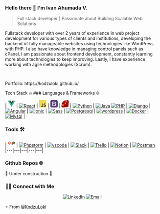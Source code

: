 ### Hello there 👋 I'm Ivan Ahumada V.
> Full stack developer | Passionate about Building Scalable Web Solutions


<div>
 <p>
Fullstack developer with over 2 years of experience in web project development for various types of clients and institutions, developing the backend of fully manageable websites using technologies like WordPress with PHP.
I also have knowledge in managing control panels such as cPanel.
I am passionate about frontend development, constantly learning more about technologies to keep improving.
Lastly, I have experience working with agile methodologies (Scrum).
</p>
<br>
 <p> 
  Portfolio: https://kodzuloki.github.io/
 </p>
</div>
Tech Stack 🔥
### Languages & Frameworks 🌐

| [<img src="https://raw.githubusercontent.com/github/explore/80688e429a7d4ef2fca1e82350fe8e3517d3494d/topics/vue/vue.png" alt="Vue" width="24">](https://vuejs.org/) | [<img src="https://cdn.icon-icons.com/icons2/2415/PNG/512/react_original_logo_icon_146374.png" alt="React" width="24">](https://es.react.dev/) | [<img src="https://raw.githubusercontent.com/github/explore/80688e429a7d4ef2fca1e82350fe8e3517d3494d/topics/javascript/javascript.png" alt="Javascript" width="24">](https://www.javascript.com) | [<img src="https://raw.githubusercontent.com/github/explore/80688e429a7d4ef2fca1e82350fe8e3517d3494d/topics/bootstrap/bootstrap.png" alt="Bootstrap" width="24">](https://getbootstrap.com/) | [<img src="https://raw.githubusercontent.com/github/explore/80688e429a7d4ef2fca1e82350fe8e3517d3494d/topics/ruby/ruby.png" alt="Ruby" width="24">](https://www.ruby-lang.org/es/)
| [<img src="https://cdn.icon-icons.com/icons2/112/PNG/512/python_18894.png" alt="Python" width="24">](https://www.python.org/) | [<img src="https://cdn.icon-icons.com/icons2/2415/PNG/512/java_original_logo_icon_146458.png" alt="Java" width="24">](https://www.java.com/es/)  [<img src="https://cdn.icon-icons.com/icons2/2415/PNG/512/php_plain_logo_icon_146397.png" alt="PHP" width="24">](https://www.php.net/) | [<img src="https://cdn.icon-icons.com/icons2/2107/PNG/512/file_type_django_icon_130645.png" alt="Django" width="24">](https://www.djangoproject.com/) | [<img src="https://cdn.icon-icons.com/icons2/2107/PNG/512/file_type_angular_icon_130754.png" alt="Angular" width="24">](https://angular.dev/) | [<img src="https://cdn.icon-icons.com/icons2/2415/PNG/512/ionic_original_wordmark_logo_icon_146463.png" alt="Ionic" width="24">](https://ionicframework.com/) | [<img src="https://cdn.icon-icons.com/icons2/2415/PNG/512/sass_original_logo_icon_146350.png" alt="Sass" width="24">](https://sass-lang.com/) | [<img src="https://cdn.icon-icons.com/icons2/2415/PNG/512/postgresql_original_logo_icon_146391.png" alt="Postgresql" width="24">](https://www.postgresql.org/) | [<img src="https://cdn.icon-icons.com/icons2/2415/PNG/512/wordpress_original_logo_icon_146291.png" alt="wordpress" width="24">](https://wordpress.com/es/) | [<img src="https://cdn.icon-icons.com/icons2/2415/PNG/512/docker_plain_logo_icon_146554.png" alt="Docker" width="24">](https://www.docker.com/) | [<img src="https://cdn.icon-icons.com/icons2/2415/PNG/512/mysql_original_wordmark_logo_icon_146417.png" alt="Mysql" width="24">](https://www.mysql.com/) |
 
### Tools 🛠️

| [<img src="https://raw.githubusercontent.com/github/explore/80688e429a7d4ef2fca1e82350fe8e3517d3494d/topics/git/git.png" alt="Git" width="24">](https://git-scm.com/) |  [<img src="https://logonoid.com/images/phpstorm-logo.png" alt="Phpstorm" width="24">](https://www.jetbrains.com/phpstorm/) | [<img src="https://upload.wikimedia.org/wikipedia/commons/thumb/2/2d/Visual_Studio_Code_1.18_icon.svg/1200px-Visual_Studio_Code_1.18_icon.svg.png" alt="vscode" width="24">](https://code.visualstudio.com/)
| [<img src="https://cdn.icon-icons.com/icons2/2415/PNG/512/slack_original_wordmark_logo_icon_146341.png" alt="Slack" width="24">](https://slack.com/intl/es-cl) | [<img src="https://cdn.icon-icons.com/icons2/2415/PNG/512/trello_plain_wordmark_logo_icon_146320.png" alt="Trello" width="24">](https://trello.com/es) | [<img src="https://cdn.icon-icons.com/icons2/2389/PNG/512/notion_logo_icon_145025.png" alt="Notion" width="24">](https://www.notion.so/es) | [<img src="https://cdn.icon-icons.com/icons2/3053/PNG/512/postman_macos_bigsur_icon_189815.png" alt="Postman" width="24">](https://www.postman.com/) |---|---|---|---|---|

### Github Repos 🌐

🚧 Under construction 🚧

<h3> 🤝🏻 Connect with Me </h3>

<p align="center">
<a href="https://www.linkedin.com/in/iván-alejandro-ahumada-valdés-b64a1b17a/" target="_blank"><img alt="LinkedIn" src="https://img.shields.io/badge/LinkedIn-@Kodzuloki-blue?style=flat&logo=linkedin"></a>
<a href="mailto:ivan.a.ahumada.v95@gmail.com"><img alt="Email" src="https://img.shields.io/badge/Email-ivan.a.ahumada.v95@gmail.com-blue?style=flat&logo=gmail"></a>
</p>


⭐️ From [@KodzuLoki](https://github.com/KodzuLoki)

